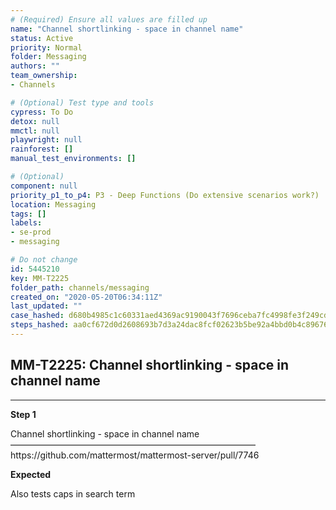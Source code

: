 ```yaml
---
# (Required) Ensure all values are filled up
name: "Channel shortlinking - space in channel name"
status: Active
priority: Normal
folder: Messaging
authors: ""
team_ownership: 
- Channels

# (Optional) Test type and tools
cypress: To Do
detox: null
mmctl: null
playwright: null
rainforest: []
manual_test_environments: []

# (Optional)
component: null
priority_p1_to_p4: P3 - Deep Functions (Do extensive scenarios work?)
location: Messaging
tags: []
labels: 
- se-prod
- messaging

# Do not change
id: 5445210
key: MM-T2225
folder_path: channels/messaging
created_on: "2020-05-20T06:34:11Z"
last_updated: ""
case_hashed: d680b4985c1c60331aed4369ac9190043f7696ceba7fc4998fe3f249cdad36010b7e451baa41dcc918ca573d6c4b9d49
steps_hashed: aa0cf672d0d2608693b7d3a24dac8fcf02623b5be92a4bbd0b4c89676f6a81dd166067d2708acfa301660e358a1b14c8
---
```


## MM-T2225: Channel shortlinking - space in channel name

---

**Step 1**

Channel shortlinking - space in channel name\
————————————————————————————\
https\://github.com/mattermost/mattermost-server/pull/7746

**Expected**

Also tests caps in search term
